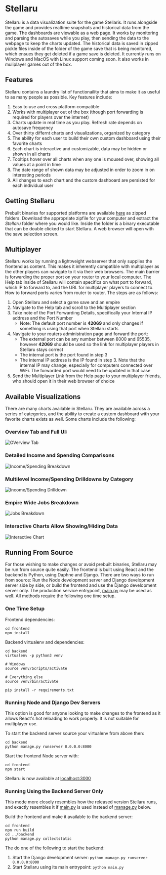 # Stellaru
Stellaru is a data visualization suite for the game Stellaris. It runs alongside the game and provides realtime snapshots and historical data from the game. The dashboards are viewable as a web page. It works by monitoring and parsing the autosaves while you play, then sending the data to the webpage to keep the charts updated. The historical data is saved in zipped pickle files inside of the folder of the game save that is being monitored, which ensues they get deleted if a game save is deleted. It currently runs on Windows and MacOS with Linux support coming soon. It also works in muliplayer games out of the box.


## Features
Stellaru contains a laundry list of functionaility that aims to make it as useful to as many people as possible. Key features include:
1. Easy to use and cross platform compatible
2. Works with multiplayer out of the box (though port forwarding is required for players over the internet)
3. Charts update in real time as you play. Refresh rate depends on autosave frequency
4. Over thirty differnt charts and visualizations, organized by category
5. The ability for each user to build their own custom dashboard using their favorite charts
6. Each chart is interactive and customizable, data may be hidden or shown in all charts
7. Tooltips hover over all charts when any one is moused over, showing all values at a point in time
8. The date range of shown data may be adjusted in order to zoom in on interesting periods
9. All changes to each chart and the custom dashboard are persisted for each individual user


## Getting Stellaru
Prebuilt binaries for supported platforms are available [here](https://github.com/benreid24/Stellaru/releases) as zipped folders. Download the appropriate zipfile for your computer and extract the *Stellaru* folder where you would like. Inside the folder is a binary executable that can be double clicked to start Stellaru. A web browser will open with the save selection screen.


## Multiplayer
Stellaru works by running a lightweight webserver that only supplies the frontend as content. This makes it inherently compatible with multiplayer as the other players can navigate to it via their web browsers. The main barrier is forwarding the proper port on your router to your local computer. The Help tab inside of Stellaru will contain specifics on what port to forward, which IP to forward to, and the URL for multiplayer players to connect to. How to forward ports varies from router to router. The steps are as follows:
1. Open Stellaru and select a game save and an empire
2. Navigate to the Help tab and scroll to the Multiplayer section
3. Take note of the Port Forwarding Details, specifically your Internal IP address and the Port Number
    - Note: The default port number is **42069** and only changes if something is using that port when Stellaru starts
4. Navigate to your routers administration page and forward the port:
    - The external port can be any number between 8000 and 65535, however **42069** should be used so the link for multiplayer players in Stellaru stays correct
    - The internal port is the port found in step 3
    - The internal IP address is the IP found in step 3. Note that the internal IP may change, especially for computers connected over WiFi. The forwarded port would need to be updated in that case
5. Send the Multiplayer Link from the Help page to your multiplayer friends, who should open it in their web browser of choice


## Available Visualizations
There are many charts available in Stellaru. They are available across a series of categories, and the ability to create a custom dashboard with your favorite charts exists as well. Some charts include the following:

### Overview Tab and Full UI:
![OVerview Tab](docs/screenshots/overview.png)

### Detailed Income and Spending Comparisons
![Income/Spending Breakdown](docs/screenshots/productionChart.png)

### Multilevel Income/Spending Drilldowns by Category
![Income/Spending Drilldown](docs/screenshots/economyDrilldown.png)

### Empire Wide Jobs Breakdown
![Jobs Breakdown](docs/screenshots/jobsChart.png)

### Interactive Charts Allow Showing/Hiding Data
![Interactive Chart](docs/screenshots/isolatedChart.png)


## Running From Source
For those wishing to make changes or avoid prebuilt binaries, Stellaru may be run from source quite easily. The frontend is built using React and the backend is Python, using Daphne and Django. There are two ways to run from source: Run the Node development server and Django development server side by side, or build the frontend and use the Django development server only. The production service entrypoint, [main.py](backend/main.py) may be used as well. All methods require the following one time setup.

### One Time Setup
Frontend dependencies:
```
cd frontend
npm install
```
Backend virtualenv and dependencies:
```
cd backend
virtualenv -p python3 venv

# Windows
source venv/Scripts/activate

# Everything else
source venv/bin/activate

pip install -r requirements.txt
```

### Running Node and Django Dev Servers
This option is good for anyone looking to make changes to the frontend as it allows React's hot reloading to work properly. It is not suitable for multiplayer use.

To start the backend server source your virtualenv from above then:
```
cd backend
python manage.py runserver 0.0.0.0:8000
```
Start the frontend Node server with:
```
cd frontend
npm start
```
Stellaru is now available at [localhost:3000](localhost:3000)

### Running Using the Backend Server Only
This mode more closely resembles how the released version Stellaru runs, and exactly resembles it if [main.py](backend/main.py) is used instead of [manage.py](backend/manage.py) below.

Build the frontend and make it available to the backend server:
```
cd frontend
npm run build
cd ../backend
python manage.py collectstatic
```
The do one of the following to start the backend:
1. Start the Django development server: `python manage.py runserver 0.0.0.0:8000`
2. Start Stellaru using its main entrypoint: `python main.py`
